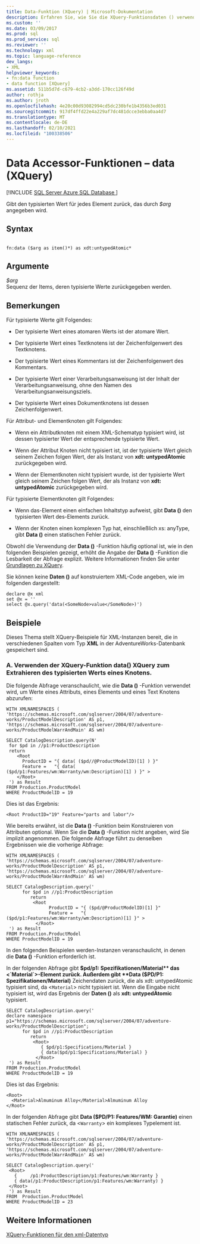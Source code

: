 ```yaml
---
title: Data-Funktion (XQuery) | Microsoft-Dokumentation
description: Erfahren Sie, wie Sie die XQuery-Funktionsdaten () verwenden, um den typisierten Wert für jedes Element in einer angegebenen Sequenz von Elementen zurückzugeben.
ms.custom: ''
ms.date: 03/09/2017
ms.prod: sql
ms.prod_service: sql
ms.reviewer: ''
ms.technology: xml
ms.topic: language-reference
dev_langs:
- XML
helpviewer_keywords:
- fn:data function
- data function [XQuery]
ms.assetid: 511b5d7d-c679-4cb2-a3dd-170cc126f49d
author: rothja
ms.author: jroth
ms.openlocfilehash: 4e20c00d93082994cd5dc230bfe1b4356b3ed031
ms.sourcegitcommit: 917df4ffd22e4a229af7dc481dcce3ebba0aa4d7
ms.translationtype: MT
ms.contentlocale: de-DE
ms.lasthandoff: 02/10/2021
ms.locfileid: "100338506"
---
```

# <a name="data-accessor-functions---data-xquery"></a>Data Accessor-Funktionen – data (XQuery)
[!INCLUDE [SQL Server Azure SQL Database ](../includes/applies-to-version/sqlserver.md)]

  Gibt den typisierten Wert für jedes Element zurück, das durch *$arg* angegeben wird.  
  
## <a name="syntax"></a>Syntax  
  
```  
  
fn:data ($arg as item()*) as xdt:untypedAtomic*  
```  
  
## <a name="arguments"></a>Argumente  
 *$arg*  
 Sequenz der Items, deren typisierte Werte zurückgegeben werden.  
  
## <a name="remarks"></a>Bemerkungen  
 Für typisierte Werte gilt Folgendes:  
  
-   Der typisierte Wert eines atomaren Werts ist der atomare Wert.  
  
-   Der typisierte Wert eines Textknotens ist der Zeichenfolgenwert des Textknotens.  
  
-   Der typisierte Wert eines Kommentars ist der Zeichenfolgenwert des Kommentars.  
  
-   Der typisierte Wert einer Verarbeitungsanweisung ist der Inhalt der Verarbeitungsanweisung, ohne den Namen des Verarbeitungsanweisungsziels.  
  
-   Der typisierte Wert eines Dokumentknotens ist dessen Zeichenfolgenwert.  
  
 Für Attribut- und Elementknoten gilt Folgendes:  
  
-   Wenn ein Attributknoten mit einem XML-Schematyp typisiert wird, ist dessen typisierter Wert der entsprechende typisierte Wert.  
  
-   Wenn der Attribut Knoten nicht typisiert ist, ist der typisierte Wert gleich seinem Zeichen folgen Wert, der als Instanz von **xdt: untypedAtomic** zurückgegeben wird.  
  
-   Wenn der Elementknoten nicht typisiert wurde, ist der typisierte Wert gleich seinem Zeichen folgen Wert, der als Instanz von **xdt: untypedAtomic** zurückgegeben wird.  
  
 Für typisierte Elementknoten gilt Folgendes:  
  
-   Wenn das-Element einen einfachen Inhaltstyp aufweist, gibt **Data ()** den typisierten Wert des-Elements zurück.  
  
-   Wenn der Knoten einen komplexen Typ hat, einschließlich xs: anyType, gibt **Data ()** einen statischen Fehler zurück.  
  
 Obwohl die Verwendung der **Data ()** -Funktion häufig optional ist, wie in den folgenden Beispielen gezeigt, erhöht die Angabe der **Data ()** -Funktion die Lesbarkeit der Abfrage explizit. Weitere Informationen finden Sie unter [Grundlagen zu XQuery](../xquery/xquery-basics.md).  
  
 Sie können keine **Daten ()** auf konstruiertem XML-Code angeben, wie im folgenden dargestellt:  
  
```  
declare @x xml  
set @x = ''  
select @x.query('data(<SomeNode>value</SomeNode>)')  
```  
  
## <a name="examples"></a>Beispiele  
 Dieses Thema stellt XQuery-Beispiele für XML-Instanzen bereit, die in verschiedenen Spalten vom Typ **XML** in der AdventureWorks-Datenbank gespeichert sind.  
  
### <a name="a-using-the-data-xquery-function-to-extract-typed-value-of-a-node"></a>A. Verwenden der XQuery-Funktion data() XQuery zum Extrahieren des typisierten Werts eines Knotens.  
 Die folgende Abfrage veranschaulicht, wie die **Data ()** -Funktion verwendet wird, um Werte eines Attributs, eines Elements und eines Text Knotens abzurufen:  
  
```  
WITH XMLNAMESPACES (  
'https://schemas.microsoft.com/sqlserver/2004/07/adventure-works/ProductModelDescription' AS p1,  
'https://schemas.microsoft.com/sqlserver/2004/07/adventure-works/ProductModelWarrAndMain' AS wm)  
  
SELECT CatalogDescription.query(N'  
 for $pd in //p1:ProductDescription  
 return   
    <Root   
      ProductID = "{ data( ($pd//@ProductModelID)[1] ) }"   
      Feature =   "{ data( ($pd/p1:Features/wm:Warranty/wm:Description)[1] ) }" >  
    </Root>  
 ') as Result  
FROM Production.ProductModel  
WHERE ProductModelID = 19  
```  
  
 Dies ist das Ergebnis:  
  
```  
<Root ProductID="19" Feature="parts and labor"/>  
```  
  
 Wie bereits erwähnt, ist die **Data ()** -Funktion beim Konstruieren von Attributen optional. Wenn Sie die **Data ()** -Funktion nicht angeben, wird Sie implizit angenommen. Die folgende Abfrage führt zu denselben Ergebnissen wie die vorherige Abfrage:  
  
```  
WITH XMLNAMESPACES (  
'https://schemas.microsoft.com/sqlserver/2004/07/adventure-works/ProductModelDescription' AS p1,  
'https://schemas.microsoft.com/sqlserver/2004/07/adventure-works/ProductModelWarrAndMain' AS wm)  
  
SELECT CatalogDescription.query('  
      for $pd in //p1:ProductDescription  
         return   
          <Root    
                ProductID = "{ ($pd/@ProductModelID)[1] }"    
                Feature =   "{ ($pd/p1:Features/wm:Warranty/wm:Description)[1] }" >  
           </Root>  
 ') as Result  
FROM Production.ProductModel  
WHERE ProductModelID = 19  
```  
  
 In den folgenden Beispielen werden-Instanzen veranschaulicht, in denen die **Data ()** -Funktion erforderlich ist.  
  
 In der folgenden Abfrage gibt **$pd/p1: Spezifikationen/Material** das <`Material`>-Element zurück. Außerdem gibt **Data ($PD/P1: Spezifikationen/Material)** Zeichendaten zurück, die als xdt: untypedAtomic typisiert sind, da <`Material`> nicht typisiert ist. Wenn die Eingabe nicht typisiert ist, wird das Ergebnis der **Daten ()** als **xdt: untypedAtomic** typisiert.  
  
```  
SELECT CatalogDescription.query('  
declare namespace p1="https://schemas.microsoft.com/sqlserver/2004/07/adventure-works/ProductModelDescription";  
      for $pd in //p1:ProductDescription  
         return   
          <Root>  
             { $pd/p1:Specifications/Material }  
             { data($pd/p1:Specifications/Material) }  
           </Root>  
 ') as Result  
FROM Production.ProductModel  
WHERE ProductModelID = 19  
```  
  
 Dies ist das Ergebnis:  
  
```  
<Root>  
  <Material>Almuminum Alloy</Material>Almuminum Alloy  
</Root>  
```  
  
 In der folgenden Abfrage gibt **Data ($PD/P1: Features/WM: Garantie)** einen statischen Fehler zurück, da <`Warranty`> ein komplexes Typelement ist.  
  
```  
WITH XMLNAMESPACES (  
'https://schemas.microsoft.com/sqlserver/2004/07/adventure-works/ProductModelDescription' AS p1,  
'https://schemas.microsoft.com/sqlserver/2004/07/adventure-works/ProductModelWarrAndMain' AS wm)  
  
SELECT CatalogDescription.query('  
 <Root>  
   {     /p1:ProductDescription/p1:Features/wm:Warranty }  
   { data(/p1:ProductDescription/p1:Features/wm:Warranty) }  
 </Root>  
 ') as Result  
FROM  Production.ProductModel  
WHERE ProductModelID = 23  
```  
  
## <a name="see-also"></a>Weitere Informationen  
 [XQuery-Funktionen für den xml-Datentyp](../xquery/xquery-functions-against-the-xml-data-type.md)  
  
  
